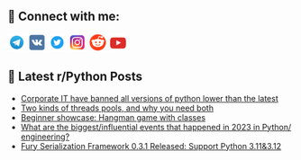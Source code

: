 ## 🔎 Connect with me:
[<img src="https://github.com/bullbesh/bullbesh/blob/main/images/Telegram.png" width="32" height="32" />](https://t.me/bullbesh)
[<img src="https://github.com/bullbesh/bullbesh/blob/main/images/VK.png" width="32" height="32" />](https://vk.com/bullbesh)
[<img src="https://github.com/bullbesh/bullbesh/blob/main/images/Twitter.png" width="32" height="32" />](https://twitter.com/bullbesh1)
[<img src="https://github.com/bullbesh/bullbesh/blob/main/images/Instagram.png" width="32" height="32" />](https://www.instagram.com/bullbesh)
[<img src="https://github.com/bullbesh/bullbesh/blob/main/images/Reddit.png" width="32" height="32" />](https://www.reddit.com/user/bullbesh)
[<img src="https://github.com/bullbesh/bullbesh/blob/main/images/YouTube.png" width="32" height="32" />](https://www.youtube.com/channel/UCtfjRs6uzgq5mfm8S06WTcg)

## 📕 Latest r/Python Posts
<!-- BLOG-POST-LIST:START -->
- [Corporate IT have banned all versions of python lower than the latest](https://www.reddit.com/r/Python/comments/180lq7i/corporate_it_have_banned_all_versions_of_python/)
- [Two kinds of threads pools, and why you need both](https://www.reddit.com/r/Python/comments/180k36y/two_kinds_of_threads_pools_and_why_you_need_both/)
- [Beginner showcase: Hangman game with classes](https://www.reddit.com/r/Python/comments/180jl5q/beginner_showcase_hangman_game_with_classes/)
- [What are the biggest/influential events that happened in 2023 in Python/ engineering?](https://www.reddit.com/r/Python/comments/180ixb5/what_are_the_biggestinfluential_events_that/)
- [Fury Serialization Framework 0.3.1 Released: Support Python 3.11&amp;3.12](https://www.reddit.com/r/Python/comments/180ikrt/fury_serialization_framework_031_released_support/)
<!-- BLOG-POST-LIST:END -->
